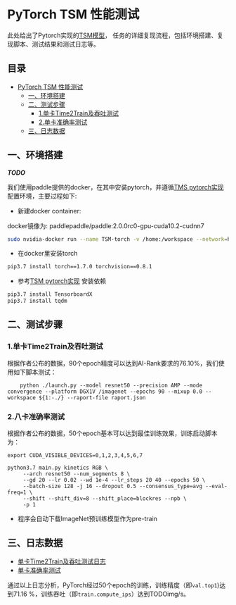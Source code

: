 
# PyTorch TSM 性能测试

此处给出了Pytorch实现的[TSM模型](https://github.com/mit-han-lab/temporal-shift-module)， 任务的详细复现流程，包括环境搭建、复现脚本、测试结果和测试日志等。

<!-- omit in toc -->
## 目录
- [PyTorch TSM 性能测试](#pytorch-tsm-性能测试)
  - [一、环境搭建](#一环境搭建)
  - [二、测试步骤](#二测试步骤)
    - [1.单卡Time2Train及吞吐测试](#1单卡time2train及吞吐测试)
    - [2.单卡准确率测试](#2单卡准确率测试)
  - [三、日志数据](#三日志数据)

## 一、环境搭建

*****TODO*****

我们使用paddle提供的docker，在其中安装pytorch，并遵循[TMS pytorch实现](https://github.com/mit-han-lab/temporal-shift-module)配置环境，主要过程如下:


- 新建docker container:

docker镜像为: paddlepaddle/paddle:2.0.0rc0-gpu-cuda10.2-cudnn7

```bash
sudo nvidia-docker run --name TSM-torch -v /home:/workspace --network=host -it  --shm-size 128g  paddlepaddle/paddle:2.0.0rc0-gpu-cuda10.2-cudnn7 /bin/bash
```

- 在docker里安装torch

```bash
pip3.7 install torch==1.7.0 torchvision==0.8.1
```

- 参考[TSM pytorch实现](https://github.com/mit-han-lab/temporal-shift-module#prerequisites) 安装依赖

```bash
pip3.7 install TensorboardX
pip3.7 install tqdm
```


## 二、测试步骤

### 1.单卡Time2Train及吞吐测试

根据作者公布的数据，90个epoch精度可以达到AI-Rank要求的76.10%，我们使用如下脚本测试：

```
    python ./launch.py --model resnet50 --precision AMP --mode convergence --platform DGX1V /imagenet --epochs 90 --mixup 0.0 --workspace ${1:-./} --raport-file raport.json 
```

### 2.八卡准确率测试

根据作者公布的数据，50个epoch基本可以达到最佳训练效果，训练启动脚本为：

```
export CUDA_VISIBLE_DEVICES=0,1,2,3,4,5,6,7

python3.7 main.py kinetics RGB \
     --arch resnet50 --num_segments 8 \
     --gd 20 --lr 0.02 --wd 1e-4 --lr_steps 20 40 --epochs 50 \
     --batch-size 128 -j 16 --dropout 0.5 --consensus_type=avg --eval-freq=1 \
     --shift --shift_div=8 --shift_place=blockres --npb \
     -p 1
```

- 程序会自动下载ImageNet预训练模型作为pre-train

## 三、日志数据
- [单卡Time2Train及吞吐测试日志]()
- [单卡准确率测试](./logs/1gpu_accuracy.log)

通过以上日志分析，PyTorch经过50个epoch的训练，训练精度（即`val.top1`)达到71.16 %，训练吞吐（即`train.compute_ips`）达到TODOimg/s。
